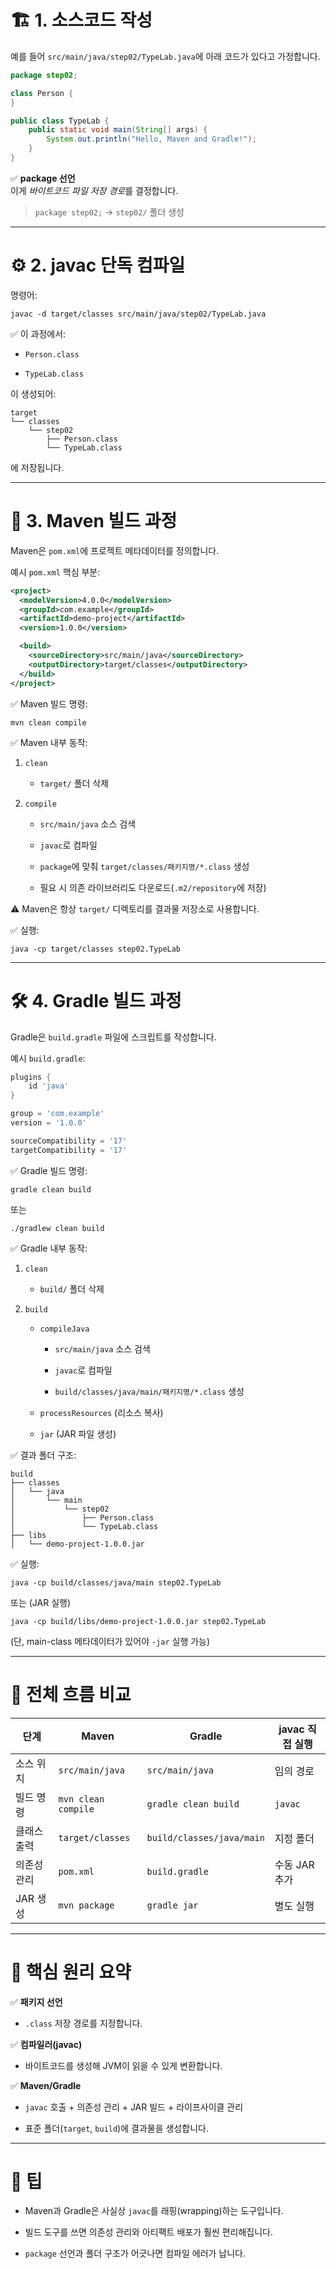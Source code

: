 

# 🏗️ 1. 소스코드 작성

예를 들어 `src/main/java/step02/TypeLab.java`에 아래 코드가 있다고 가정합니다.

```java
package step02;

class Person {
}

public class TypeLab {
    public static void main(String[] args) {
        System.out.println("Hello, Maven and Gradle!");
    }
}
```

✅ **package 선언**  
이게 *바이트코드 파일 저장 경로*를 결정합니다.

> `package step02;` → `step02/` 폴더 생성

---

# ⚙️ 2. javac 단독 컴파일

명령어:

```
javac -d target/classes src/main/java/step02/TypeLab.java
```

✅ 이 과정에서:

- `Person.class`

- `TypeLab.class`

이 생성되어:

```
target
└── classes
    └── step02
        ├── Person.class
        └── TypeLab.class
```

에 저장됩니다.

---

# 🧩 3. Maven 빌드 과정

Maven은 `pom.xml`에 프로젝트 메타데이터를 정의합니다.

예시 `pom.xml` 핵심 부분:

```xml
<project>
  <modelVersion>4.0.0</modelVersion>
  <groupId>com.example</groupId>
  <artifactId>demo-project</artifactId>
  <version>1.0.0</version>

  <build>
    <sourceDirectory>src/main/java</sourceDirectory>
    <outputDirectory>target/classes</outputDirectory>
  </build>
</project>
```

✅ Maven 빌드 명령:

```
mvn clean compile
```

✅ Maven 내부 동작:

1. `clean`
   
   - `target/` 폴더 삭제

2. `compile`
   
   - `src/main/java` 소스 검색
   
   - `javac`로 컴파일
   
   - `package`에 맞춰 `target/classes/패키지명/*.class` 생성
   
   - 필요 시 의존 라이브러리도 다운로드(`.m2/repository`에 저장)

⚠️ Maven은 항상 `target/` 디렉토리를 결과물 저장소로 사용합니다.

✅ 실행:

```
java -cp target/classes step02.TypeLab
```

---

# 🛠️ 4. Gradle 빌드 과정

Gradle은 `build.gradle` 파일에 스크립트를 작성합니다.

예시 `build.gradle`:

```groovy
plugins {
    id 'java'
}

group = 'com.example'
version = '1.0.0'

sourceCompatibility = '17'
targetCompatibility = '17'
```

✅ Gradle 빌드 명령:

```
gradle clean build
```

또는

```
./gradlew clean build
```

✅ Gradle 내부 동작:

1. `clean`
   
   - `build/` 폴더 삭제

2. `build`
   
   - `compileJava`
     
     - `src/main/java` 소스 검색
     
     - `javac`로 컴파일
     
     - `build/classes/java/main/패키지명/*.class` 생성
   
   - `processResources` (리소스 복사)
   
   - `jar` (JAR 파일 생성)

✅ 결과 폴더 구조:

```
build
├── classes
│   └── java
│       └── main
│           └── step02
│               ├── Person.class
│               └── TypeLab.class
├── libs
│   └── demo-project-1.0.0.jar
```

✅ 실행:

```
java -cp build/classes/java/main step02.TypeLab
```

또는 (JAR 실행)

```
java -cp build/libs/demo-project-1.0.0.jar step02.TypeLab
```

(단, main-class 메타데이터가 있어야 `-jar` 실행 가능)

---

# 🔄 전체 흐름 비교

| 단계     | Maven               | Gradle                    | javac 직접 실행 |
| ------ | ------------------- | ------------------------- | ----------- |
| 소스 위치  | `src/main/java`     | `src/main/java`           | 임의 경로       |
| 빌드 명령  | `mvn clean compile` | `gradle clean build`      | `javac`     |
| 클래스 출력 | `target/classes`    | `build/classes/java/main` | 지정 폴더       |
| 의존성 관리 | `pom.xml`           | `build.gradle`            | 수동 JAR 추가   |
| JAR 생성 | `mvn package`       | `gradle jar`              | 별도 실행       |

---

# 🧠 핵심 원리 요약

✅ **패키지 선언**

- `.class` 저장 경로를 지정합니다.

✅ **컴파일러(javac)**

- 바이트코드를 생성해 JVM이 읽을 수 있게 변환합니다.

✅ **Maven/Gradle**

- `javac` 호출 + 의존성 관리 + JAR 빌드 + 라이프사이클 관리

- 표준 폴더(`target`, `build`)에 결과물을 생성합니다.

---

# 🚀 팁

- Maven과 Gradle은 사실상 `javac`를 래핑(wrapping)하는 도구입니다.

- 빌드 도구를 쓰면 의존성 관리와 아티팩트 배포가 훨씬 편리해집니다.

- `package` 선언과 폴더 구조가 어긋나면 컴파일 에러가 납니다.


